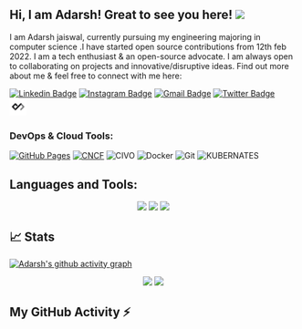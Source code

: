 ## Hi, I am Adarsh! Great to see you here! <img src="https://raw.githubusercontent.com/aemmadi/aemmadi/master/wave.gif" width="30px">

I am Adarsh jaiswal, currently pursuing my engineering majoring in computer science .I have started open source contributions from 12th feb 2022. I am a tech enthusiast & an open-source advocate. I am always open to collaborating on projects and innovative/disruptive ideas. Find out more about me & feel free to connect with me here:

[![Linkedin Badge](https://img.shields.io/badge/-Adarshjaiswal-blue?style=flat-square&logo=Linkedin&logoColor=white&link=https://www.linkedin.com/in/adarsh-jaiswal-502643216/)](https://www.linkedin.com/in/adarsh-jaiswal-502643216/)
[![Instagram Badge](https://img.shields.io/badge/-Adarsh_jaiss-red?style=flat-square&logo=instagram&logoColor=white&link=https://www.instagram.com/adarsh_jaiss/)](https://www.instagram.com/adarsh_jaiss/)
[![Gmail Badge](https://img.shields.io/badge/-its.adarshjaiss@gmail.com-c14438?style=flat-square&logo=Gmail&logoColor=white&link=mailto:its.adarshjaiss@gmail.com)](mailto:its.adarshjaiss@gmail.com)
[![Twitter Badge](https://img.shields.io/badge/-twtadarsh-lightblue?style=flat-square&logo=Twitter&logoColor=white&link=https://twitter.com/TwtAdarsh)](https://twitter.com/TwtAdarsh)
&ensp;<a href="https://app.daily.dev/adarsh_jaiss"><img src="https://github.com/FrancescoXX/FrancescoXX/blob/main/App%20Icon%20-%20Black.png" title="daily.dev" 
	alt="daily.devGitHub" width="30"/></a>



### DevOps & Cloud Tools:

<a href="#"><img alt="GitHub Pages" src="https://img.shields.io/badge/GitHub%20Pages-%23327FC7.svg?logo=github&logoColor=white"></a>
<a href="#"><img alt="CNCF" src="https://img.shields.io/badge/CNCF%20-%23430098.svg?logo=CNCF&logoColor=white"></a>
![CIVO](https://img.shields.io/badge/-CIVO-darkblue?style=flat-square&logo=CIVO)
![Docker](https://img.shields.io/badge/-Docker-black?style=flat-square&logo=docker)
![Git](https://img.shields.io/badge/-Git-black?style=flat-square&logo=git)
![KUBERNATES](https://img.shields.io/badge/-KUBERNATES-black?style=flat-square&logo=KUBERNATES)



 






							 
## Languages and Tools:
<p align="center">
<img src="https://img.shields.io/badge/python-3776AB.svg?&style=for-the-badge&logo=python&logoColor=white" height="25"/>
<img src="https://img.shields.io/badge/VS%20Code-007ACC.svg?&style=for-the-badge&logo=visual-studio-code&logoColor=white" height="25"/>
<img src="https://img.shields.io/badge/-Git-black?&style=for-the-badge&logo=git" height="25"/>
 
</tr>
</table>

<br />

    
## 📈 Stats
 [![Adarsh's github activity graph](https://activity-graph.herokuapp.com/graph?username=adarsh-jaiss&theme=xcode)](https://git.io/Adarsh-jaiss)
<p align="center">
	
  <img width="48%" src="https://github-readme-stats.vercel.app/api?username=Adarsh-jaiss&show_icons=true&theme=radical" />
  <img width="48%" src="https://github-readme-streak-stats.herokuapp.com/?user=adarsh-jaiss&theme=radical" />
</p>




## My GitHub Activity ⚡

<!--START_SECTION:activity-->
 
<!--END_SECTION:activity-->
